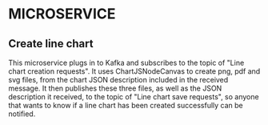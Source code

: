 # MICROSERVICE

## Create line chart

This microservice plugs in to Kafka and subscribes to the topic of "Line chart creation requests". It uses ChartJSNodeCanvas to create png, pdf and svg files, from the chart JSON description included in the received message. It then publishes these three files, as well as the JSON description it received, to the topic of "Line chart save requests", so anyone that wants to know if a line chart has been created successfully can be notified.
